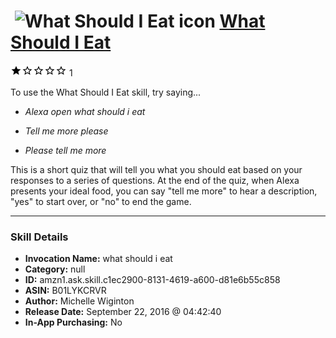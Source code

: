 # &nbsp;<img src="skill_icon" alt="What Should I Eat icon" width="36"> [What Should I Eat](http://alexa.amazon.com/#skills/amzn1.ask.skill.c1ec2900-8131-4619-a600-d81e6b55c858)
![1 stars](../../images/ic_star_black_18dp_1x.png)![1 stars](../../images/ic_star_border_black_18dp_1x.png)![1 stars](../../images/ic_star_border_black_18dp_1x.png)![1 stars](../../images/ic_star_border_black_18dp_1x.png)![1 stars](../../images/ic_star_border_black_18dp_1x.png) 1

To use the What Should I Eat skill, try saying...

* *Alexa open what should i eat*

* *Tell me more please*

* *Please tell me more*

This is a short quiz that will tell you what you should eat based on your responses to a series of questions. At the end of the quiz, when Alexa presents your ideal food, you can say "tell me more" to hear a description, "yes" to start over, or "no" to end the game.

***

### Skill Details

* **Invocation Name:** what should i eat
* **Category:** null
* **ID:** amzn1.ask.skill.c1ec2900-8131-4619-a600-d81e6b55c858
* **ASIN:** B01LYKCRVR
* **Author:** Michelle Wiginton
* **Release Date:** September 22, 2016 @ 04:42:40
* **In-App Purchasing:** No

